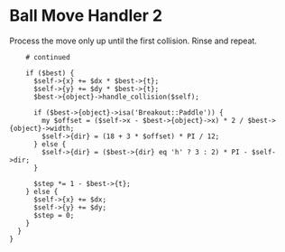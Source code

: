# Ball Move Handler 2

Process the move only up until the first collision.  Rinse and repeat.

        # continued

        if ($best) {
          $self->{x} += $dx * $best->{t};
          $self->{y} += $dy * $best->{t};
          $best->{object}->handle_collision($self);

          if ($best->{object}->isa('Breakout::Paddle')) {
            my $offset = ($self->x - $best->{object}->x) * 2 / $best->{object}->width;
            $self->{dir} = (18 + 3 * $offset) * PI / 12;
          } else {
            $self->{dir} = ($best->{dir} eq 'h' ? 3 : 2) * PI - $self->dir;
          }

          $step *= 1 - $best->{t};
        } else {
          $self->{x} += $dx;
          $self->{y} += $dy;
          $step = 0;
        }
      }
    }
